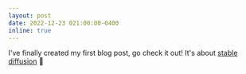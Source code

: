 ```yaml
---
layout: post
date: 2022-12-23 021:00:00-0400
inline: true
---
```


I've finally created my first blog post, go check it out! It's about [stable diffusion](/blog/2022/stable-diffusion-p1/) :tada: